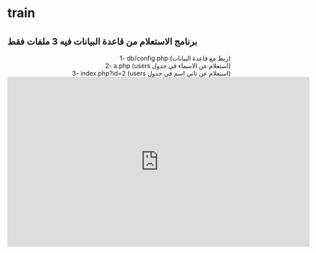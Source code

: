# train
<br />
<div style="font-size:20px;"><b>
برنامج الاستعلام من قاعدة البيانات
فيه 3 ملفات فقط
  </b>
  </div>
  
  
<br />
<div style="text-align:right;">
1- db/config.php (ربط مع قاعدة البيانات) <br />
2- a.php (users استعلام عن الاسماء في جدول) <br />
3- index.php?id=2 (users استعلام عن ثاني اسم في جدول) <br />
</div>
<iframe width="682" height="384" src="https://www.youtube.com/embed/DsR1QyCEUv0" title="تعلم برمجة المواقع بلغة PHP #1 للمبتدئين" frameborder="0" allow="accelerometer; autoplay; clipboard-write; encrypted-media; gyroscope; picture-in-picture" allowfullscreen></iframe>
